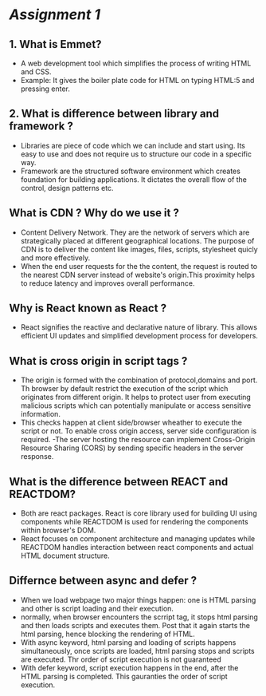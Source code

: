 # _Assignment 1_

## 1. What is Emmet?
- A web development tool which simplifies the process of writing HTML and CSS.
- Example: It gives the boiler plate code for HTML on typing HTML:5 and pressing enter. 

## 2. What is difference between library and framework ?
- Libraries are piece of code which we can include and start using. Its easy to use and does not require us to structure our code in a specific way.
- Framework are the structured software environment which creates foundation for building applications. It dictates the overall flow of the control, design patterns etc. 

## What is CDN ? Why do we use it ?

- Content Delivery Network. They are the network of servers which are strategically placed at different geographical locations. The purpose of CDN is to deliver the content like images, files, scripts, stylesheet quicly and more effectively. 
- When the end user requests for the the content, the request is routed to the nearest CDN server instead of website's origin.This proximity helps to reduce latency and improves overall performance. 

## Why is React known as React ?

- React signifies the reactive and declarative nature of library. This allows efficient UI updates and simplified development process for developers. 

## What is cross origin in script tags ?

- The origin is formed with the combination of protocol,domains and port. Th browser by default restrict the execution of the script which originates from different origin. It helps to protect user from executing malicious scripts which can potentially manipulate or access sensitive information.
- This checks happen at client side/browser wheather to execute the script or not. To enable cross origin access, server side configuration is required. 
-The server hosting the resource can implement Cross-Origin Resource Sharing (CORS) by sending specific headers in the server response.


## What is the difference between REACT and REACTDOM?

- Both are react packages. React is core library used for building UI using components while REACTDOM is used for rendering the components within browser's DOM. 
- React focuses on component architecture and managing updates while REACTDOM handles interaction between react components and actual HTML document structure. 

## Differnce between async and defer ?

- When we load webpage two major things happen: one is HTML parsing and other is script loading and their execution.
- normally, when browser encounters the scrript tag, it stops html parsing and then loads scripts and executes them. Post that it again starts the html parsing, hence blocking the rendering of HTML.
- With async keyword, html parsing and loading of scripts happens simultaneously, once scripts are loaded, html parsing stops and scripts are executed. Thr order of script execution is not guaranteed
- With defer keyword, script execution happens in the end, after the HTML parsing is completed. This gauranties the order of script execution.
